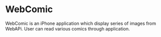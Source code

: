 # WebComic
WebComic is an iPhone application which display series of images from WebAPi. User can read various comics through application.
